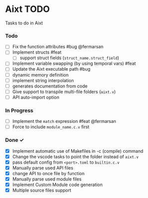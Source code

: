 # Aixt TODO

Tasks to do in Aixt 

### Todo

- [ ] Fix the function attributes #bug @fermarsan
- [ ] Implement structs #feat
    - [ ] support struct fields (`struct_name.struct_field`)
- [ ] Implement variable swapping (by using temporal vars) #feat
- [ ] Update the Aixt executable path #bug
- [ ] dynamic memory definition
- [ ] implement string interpolation
- [ ] generates documentation from code
- [ ] Give support to transpile multi-file folders (`aixt.v`)
- [ ] API auto-import option

### In Progress

- [ ] Implement the `match` expression #feat @fermarsan
- [ ] Force to include `module_name.c.v` first
   
### Done ✓

- [x] Implement automatic use of Makefiles in -c (compile) command
- [x] Change the vscode tasks to point the folder instead of `aixt.v`
- [x] pass default config from `<port>.toml` to `builtin.c.v`
- [x] Manually parse used API files
- [x] change API to once file by function
- [x] Manually parse used module files
- [x] Implement Custom Module code generation
- [x] Multiple source files support